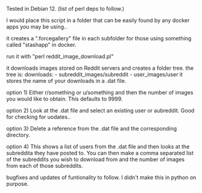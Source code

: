 Tested in Debian 12.
(list of perl deps to follow.)

I would place this script in a folder that can be easily found by any docker apps you may be using..


it creates a ".forcegallery" file in each subfolder for those using something called "stashapp" in docker.


run it with "perl reddit_image_download.pl"

it downloads images stored on Reddit servers and creates a folder tree.
the tree is: downloads:
                - subreddit_images/subreddit
                - user_images/user
it stores the name of your downloads in a .dat file.


option 1) Either r/something or u/something and then the number of images you would like to obtain. This defaults to 9999.

option 2) Look at the .dat file and select an existing user or aubreddit. 
Good for checking for uodates..

option 3) Delete a reference from the .dat file and the corresponding directory.

option 4) This shows a list of users from the .dat file and then looks at the subreddita they have posted to.
          You can then make a comma separated list of the subreddits you wish to download from and the number of images from each of those subreddits.

bugfixes and updates of funtionality to follow. I didn't make this in python on purpose.
